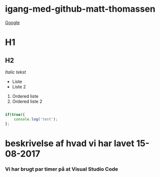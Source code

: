 # igang-med-github-matt-thomassen

[Google](http://www.google.com)

# H1
## H2

*Italic tekst*

* Liste
* Liste 2

1. Ordered liste
1. Ordered liste 2

````javascript

if(true){
    console.log('test');
};

````
# beskrivelse af hvad vi har lavet 15-08-2017
### Vi har brugt par timer på at Visual Studio Code